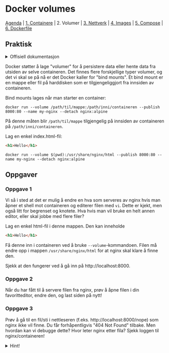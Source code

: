 # Docker volumes

[Agenda](/README.md) | [1. Containere](/containers/README.md) | 2. Volumer | [3. Nettverk](/networks/README.md) | [4. Images](/images/README.md) | [5. Compose](/compose/README.md) | [6. Dockerfile](/dockerfiles/README.md)

## Praktisk

<details>
  <summary>Offisiell dokumentasjon</summary>

  - [docker run](https://docs.docker.com/engine/reference/run/)
  - [docker logs](https://docs.docker.com/engine/reference/commandline/logs/)
</details>

Docker støtter å lage "volumer" for å persistere data eller hente data fra utsiden av selve containeren. Det finnes flere forskjellige typer volumer, og det vi skal se på nå er det Docker kaller for "bind mounts". Et bind mount er en mappe eller fil på harddisken som er tilgjengeliggjort fra innsiden av containeren.

Bind mounts lages når man starter en container:
```
docker run --volume /path/til/mappe:/path/inni/containeren --publish 8000:80 --name my-nginx --detach nginx:alpine
```

På denne måten blir `/path/til/mappe` tilgjengelig på innsiden av containeren på `/path/inni/containeren`.

Lag en enkel index.html-fil:
```html
<h1>Hello</h1>
```

```
docker run --volume $(pwd):/usr/share/nginx/html --publish 8000:80 --name my-nginx --detach nginx:alpine
```


## Oppgaver

### Oppgave 1

Vi så i sted at det er mulig å endre en hva som serveres av nginx hvis man åpner et shell mot containeren og editerer filen med `vi`. Dette er kjekt, men også litt for begrenset og knotete. Hva hvis man vil bruke en helt annen editor, eller skal jobbe med flere filer?

Lag en enkel html-fil i denne mappen. Den kan inneholde
```html
<h1>Hello</h1>
```

Få denne inn i containeren ved å bruke `--volume`-kommandoen. Filen må endre opp i mappen `/usr/share/nginx/html` for at nginx skal klare å finne den.

Sjekk at den fungerer ved å gå inn på http://localhost:8000.

### Oppgave 2

Når du har fått til å servere filen fra nginx, prøv å åpne filen i din favoritteditor, endre den, og last siden på nytt!

### Oppgave 3

Prøv å gå til en fil/sti i nettleseren (f.eks. http://localhost:8000/nope) som nginx ikke vil finne. Du får forhåpentligvis "404 Not Found" tilbake. Men hvordan kan vi debugge dette? Hvor leter nginx etter fila? Sjekk loggen til nginx/containeren!

<details>
  <summary>Hint!</summary>
  Docker har en kommando vi ikke har sett på enda som heter `docker logs`. `docker logs [container-navn]` gir deg output fra selve containeren, og hvis ting er satt opp riktig betyr gjerne dette programmet som startes i containeren
</details>
